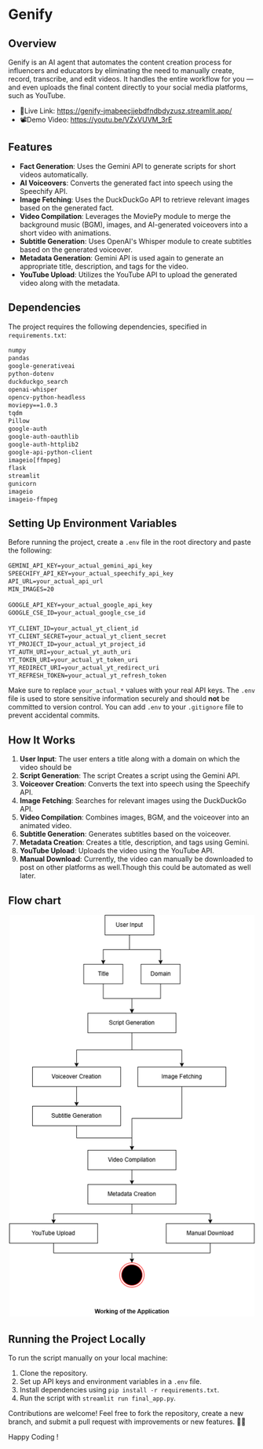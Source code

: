 # Genify

## Overview
Genify is an AI agent that automates the content creation process for influencers and educators by eliminating the need to manually create, record, transcribe, and edit videos. It handles the entire workflow for you — and even uploads the final content directly to your social media platforms, such as YouTube.

- 🚀Live Link: https://genify-jmabeecjjebdfndbdyzusz.streamlit.app/
- 📽️Demo Video: https://youtu.be/VZxVUVM_3rE
## Features
- **Fact Generation**: Uses the Gemini API to generate scripts for short videos automatically.
- **AI Voiceovers**: Converts the generated fact into speech using the Speechify API.
- **Image Fetching**: Uses the DuckDuckGo API to retrieve relevant images based on the generated fact.
- **Video Compilation**: Leverages the MoviePy module to merge the background music (BGM), images, and AI-generated voiceovers into a short video with animations.
- **Subtitle Generation**: Uses OpenAI's Whisper module to create subtitles based on the generated voiceover.
- **Metadata Generation**: Gemini API is used again to generate an appropriate title, description, and tags for the video.
- **YouTube Upload**: Utilizes the YouTube API to upload the generated video along with the metadata.

## Dependencies
The project requires the following dependencies, specified in `requirements.txt`:
```
numpy
pandas
google-generativeai
python-dotenv
duckduckgo_search
openai-whisper
opencv-python-headless
moviepy==1.0.3
tqdm
Pillow
google-auth
google-auth-oauthlib
google-auth-httplib2
google-api-python-client
imageio[ffmpeg]
flask
streamlit
gunicorn
imageio
imageio-ffmpeg
```

## Setting Up Environment Variables
Before running the project, create a `.env` file in the root directory and paste the following:

```
GEMINI_API_KEY=your_actual_gemini_api_key
SPEECHIFY_API_KEY=your_actual_speechify_api_key
API_URL=your_actual_api_url
MIN_IMAGES=20

GOOGLE_API_KEY=your_actual_google_api_key
GOOGLE_CSE_ID=your_actual_google_cse_id

YT_CLIENT_ID=your_actual_yt_client_id
YT_CLIENT_SECRET=your_actual_yt_client_secret
YT_PROJECT_ID=your_actual_yt_project_id
YT_AUTH_URI=your_actual_yt_auth_uri
YT_TOKEN_URI=your_actual_yt_token_uri
YT_REDIRECT_URI=your_actual_yt_redirect_uri
YT_REFRESH_TOKEN=your_actual_yt_refresh_token
```

Make sure to replace `your_actual_*` values with your real API keys. The `.env` file is used to store sensitive information securely and should **not** be committed to version control. You can add `.env` to your `.gitignore` file to prevent accidental commits.

## How It Works
1. **User Input**: The user enters a title along with a domain on which the video should be
2. **Script Generation**: The script Creates a script using the Gemini API.
3. **Voiceover Creation**: Converts the text into speech using the Speechify API.
4. **Image Fetching**: Searches for relevant images using the DuckDuckGo API.
5. **Video Compilation**: Combines images, BGM, and the voiceover into an animated video.
6. **Subtitle Generation**: Generates subtitles based on the voiceover.
7. **Metadata Creation**: Creates a title, description, and tags using Gemini.
8. **YouTube Upload**: Uploads the video using the YouTube API.
9. **Manual Download**: Currently, the video can manually be downloaded to post on other platforms as well.Though this could be automated as well later.

## Flow chart

<p align="center">
  <img src="Elements/Genify.png" alt="Flowchart" width="500"/>
</p>

## Running the Project Locally
To run the script manually on your local machine:
1. Clone the repository.
2. Set up API keys and environment variables in a `.env` file.
3. Install dependencies using `pip install -r requirements.txt`.
4. Run the script with `streamlit run final_app.py`.


Contributions are welcome! Feel free to fork the repository, create a new branch, and submit a pull request with improvements or new features. 🙌🏻

Happy Coding !
